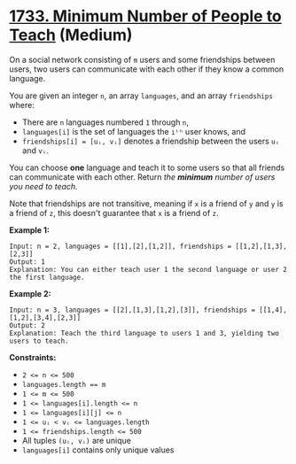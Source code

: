 # [1733. Minimum Number of People to Teach][link] (Medium)

[link]: https://leetcode.com/problems/minimum-number-of-people-to-teach/

On a social network consisting of `m` users and some friendships between users, two users can
communicate with each other if they know a common language.

You are given an integer `n`, an array `languages`, and an array `friendships` where:

- There are `n` languages numbered `1` through `n`,
- `languages[i]` is the set of languages the `iᵗʰ`  user knows, and
- `friendships[i] = [uᵢ, vᵢ]` denotes a friendship between the users `uᵢ`  and `vᵢ`.

You can choose **one** language and teach it to some users so that all friends can communicate with
each other. Return _the_ _**minimum**_ _number of users you need to teach._

Note that friendships are not transitive, meaning if `x` is a friend of `y` and `y` is a friend of
`z`, this doesn't guarantee that `x` is a friend of `z`.

**Example 1:**

```
Input: n = 2, languages = [[1],[2],[1,2]], friendships = [[1,2],[1,3],[2,3]]
Output: 1
Explanation: You can either teach user 1 the second language or user 2 the first language.
```

**Example 2:**

```
Input: n = 3, languages = [[2],[1,3],[1,2],[3]], friendships = [[1,4],[1,2],[3,4],[2,3]]
Output: 2
Explanation: Teach the third language to users 1 and 3, yielding two users to teach.
```

**Constraints:**

- `2 <= n <= 500`
- `languages.length == m`
- `1 <= m <= 500`
- `1 <= languages[i].length <= n`
- `1 <= languages[i][j] <= n`
- `1 <= uᵢ < vᵢ <= languages.length`
- `1 <= friendships.length <= 500`
- All tuples `(uᵢ, vᵢ)` are unique
- `languages[i]` contains only unique values
